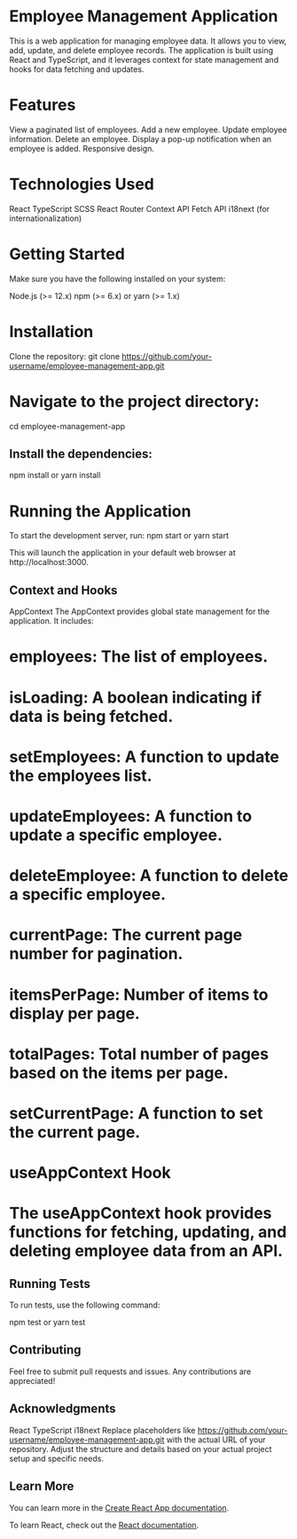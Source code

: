 # Employee Management Application
This is a web application for managing employee data. It allows you to view, add, update, and delete employee records. The application is built using React and TypeScript, and it leverages context for state management and hooks for data fetching and updates.

# Features
View a paginated list of employees.
Add a new employee.
Update employee information.
Delete an employee.
Display a pop-up notification when an employee is added.
Responsive design.

# Technologies Used
React
TypeScript
SCSS
React Router
Context API
Fetch API
i18next (for internationalization)

# Getting Started
Make sure you have the following installed on your system:

Node.js (>= 12.x)
npm (>= 6.x) or yarn (>= 1.x)

# Installation
Clone the repository:
git clone https://github.com/your-username/employee-management-app.git

# Navigate to the project directory:
cd employee-management-app  

## Install the dependencies:

npm install or yarn install
# Running the Application
To start the development server, run:
npm start or yarn start

This will launch the application in your default web browser at http://localhost:3000.


## Context and Hooks
AppContext
The AppContext provides global state management for the application. It includes:

# employees: The list of employees.
# isLoading: A boolean indicating if data is being fetched.
# setEmployees: A function to update the employees list.
# updateEmployees: A function to update a specific employee.
# deleteEmployee: A function to delete a specific employee.
# currentPage: The current page number for pagination.
# itemsPerPage: Number of items to display per page.
# totalPages: Total number of pages based on the items per page.
# setCurrentPage: A function to set the current page.
# useAppContext Hook
# The useAppContext hook provides functions for fetching, updating, and deleting employee data from an API.

## Running Tests
To run tests, use the following command:

npm test or yarn test
## Contributing
Feel free to submit pull requests and issues. Any contributions are appreciated!

## Acknowledgments
React
TypeScript
i18next
Replace placeholders like https://github.com/your-username/employee-management-app.git with the actual URL of your repository. Adjust the structure and details based on your actual project setup and specific needs.

## Learn More

You can learn more in the [Create React App documentation](https://facebook.github.io/create-react-app/docs/getting-started).

To learn React, check out the [React documentation](https://reactjs.org/).
